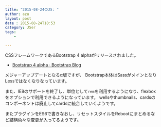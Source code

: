 ```yaml
---
title: "2015-08-24のJS: "
author: azu
layout: post
date : 2015-08-24T18:53
category: JSer
tags:
    - 

---
```


CSSフレームワークであるBootstrap 4 alphaがリリースされました。

- [Bootstrap 4 alpha · Bootstrap Blog](http://blog.getbootstrap.com/2015/08/19/bootstrap-4-alpha/ "Bootstrap 4 alpha · Bootstrap Blog")

メジャーアップデートとなるα版ですが、 Bootstrap本体はSassがメインとなりLessではなくなりなっています。

また、IE8のサポートを終了し、単位として`rem`を利用するようになり、flexboxをオプションで利用できるようになっています。
wellsやthumbnails、cardsのコンポーネントは廃止してcardsに統合していくようです。

またプラグインをES6で書きなおし、リセットスタイルをRebootにまとめるなど結構色々な変更が入ってるようです。
